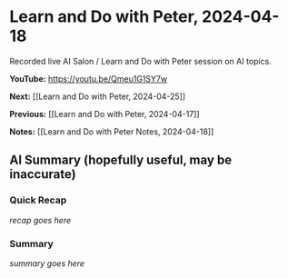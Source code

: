 # Learn and Do with Peter, 2024-04-18

Recorded live AI Salon / Learn and Do with Peter session on AI topics.

**YouTube:** <https://youtu.be/Qmeu1G1SY7w>

**Next:** [[Learn and Do with Peter, 2024-04-25]]

**Previous:** [[Learn and Do with Peter, 2024-04-17]]

**Notes:** [[Learn and Do with Peter Notes, 2024-04-18]]

## AI Summary (hopefully useful, may be inaccurate)

### Quick Recap

_recap goes here_
### Summary

_summary goes here_

